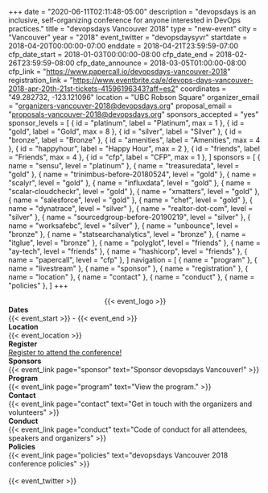 +++
date = "2020-06-11T02:11:48-05:00"
description = "devopsdays is an inclusive, self-organizing conference for anyone interested in DevOps practices."
title = "devopsdays Vancouver 2018"
type = "new-event"
city = "Vancouver"
year = "2018"
event_twitter = "devopsdaysyvr"
startdate = 2018-04-20T00:00:00-07:00
enddate = 2018-04-21T23:59:59-07:00
cfp_date_start = 2018-01-03T00:00:00-08:00
cfp_date_end = 2018-02-26T23:59:59-08:00
cfp_date_announce = 2018-03-05T01:00:00-08:00
cfp_link = "https://www.papercall.io/devopsdays-vancouver-2018"
registration_link = "https://www.eventbrite.ca/e/devops-days-vancouver-2018-apr-20th-21st-tickets-41596196343?aff=es2"
coordinates = "49.282732, -123.121096"
location = "UBC Robson Square"
organizer_email = "organizers-vancouver-2018@devopsdays.org"
proposal_email = "proposals-vancouver-2018@devopsdays.org"
sponsors_accepted = "yes"
sponsor_levels = [
    { id = "platinum", label = "Platinum", max = 1 },
    { id = "gold", label = "Gold", max = 8 },
    { id = "silver", label = "Silver" },
    { id = "bronze", label = "Bronze" },
    { id = "amenities", label = "Amenities", max = 4 },
    { id = "happyhour", label = "Happy Hour", max = 2 },
    { id = "friends", label = "Friends", max = 4 },
    { id = "cfp", label = "CFP", max = 1 },
]
sponsors = [
    { name = "sensu", level = "platinum" },
    { name = "treasuredata", level = "gold" },
    { name = "trinimbus-before-20180524", level = "gold" },
    { name = "scalyr", level = "gold" },
    { name = "influxdata", level = "gold" },
    { name = "scalar-cloudcheckr", level = "gold" },
    { name = "xmatters", level = "gold" },
    { name = "salesforce", level = "gold" },
    { name = "chef", level = "gold" },
    { name = "dynatrace", level = "silver" },
    { name = "realtor-dot-com", level = "silver" },
    { name = "sourcedgroup-before-20190219", level = "silver" },
    { name = "worksafebc", level = "silver" },
    { name = "unbounce", level = "bronze" },
    { name = "statsearchanalytics", level = "bronze" },
    { name = "itglue", level = "bronze" },
    { name = "polyglot", level = "friends" },
    { name = "ay-tech", level = "friends" },
    { name = "hashicorp", level = "friends" },
    { name = "papercall", level = "cfp" },
]
navigation = [
    { name = "program" },
    { name = "livestream" },
    { name = "sponsor" },
    { name = "registration" },
    { name = "location" },
    { name = "contact" },
    { name = "conduct" },
    { name = "policies" },
]
+++
<div style="text-align:center;">
  {{< event_logo >}}
</div>


<div class = "row">
  <div class = "col-md-2">
    <strong>Dates</strong>
  </div>
  <div class = "col-md-8">
    {{< event_start >}} - {{< event_end >}}
  </div>
</div>

<div class = "row">
  <div class = "col-md-2">
    <strong>Location</strong>
  </div>
  <div class = "col-md-8">
    {{< event_location >}}
  </div>
</div>

<div class = "row">
  <div class = "col-md-2">
    <strong>Register</strong>
  </div>
  <div class = "col-md-8">
    <a href = "https://www.eventbrite.ca/e/devops-days-vancouver-2018-apr-20th-21st-tickets-41596196343?aff=es2">Register to attend the conference!</a>
  </div>
</div>

<div class = "row">
  <div class = "col-md-2">
    <strong>Sponsors</strong>
  </div>
  <div class = "col-md-8">
    {{< event_link page="sponsor" text="Sponsor devopsdays Vancouver!" >}}
  </div>
</div>

<div class = "row">
  <div class = "col-md-2">
    <strong>Program</strong>
  </div>
  <div class = "col-md-8">
    {{< event_link page="program" text="View the program." >}}
  </div>
</div>

<!-- <div class = "row">
  <div class = "col-md-2">
    <strong>Speakers</strong>
  </div>
  <div class = "col-md-8">
    Check out the {{< event_link page="speakers" text="speakers!" >}}
  </div>
</div> -->

<div class = "row">
  <div class = "col-md-2">
    <strong>Contact</strong>
  </div>
  <div class = "col-md-8">
    {{< event_link page="contact" text="Get in touch with the organizers and volunteers" >}}
  </div>
</div>

<div class = "row">
  <div class = "col-md-2">
    <strong>Conduct</strong>
  </div>
  <div class = "col-md-8">
    {{< event_link page="conduct" text="Code of conduct for all attendees, speakers and organizers" >}}
  </div>
</div>

<div class = "row">
  <div class = "col-md-2">
    <strong>Policies</strong>
  </div>
  <div class = "col-md-8">
    {{< event_link page="policies" text="devopsdays Vancouver 2018 conference policies" >}}
  </div>
</div>

<br>
{{< event_twitter >}}
